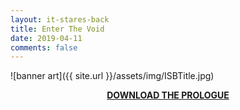 ```yaml
---
layout: it-stares-back
title: Enter The Void
date: 2019-04-11
comments: false
---
```


<!-- Hey Cleve! You should only need to change this file. Have fun! 😄 -->


![banner art]({{ site.url }}/assets/img/ISBTitle.jpg)  

<p style="text-align: center;">
  <strong>
    <a href="{{{ site.url }}}/assets/downloads/isb-prologue-download.zip" download>DOWNLOAD THE PROLOGUE</a>
  </strong>
</p>
